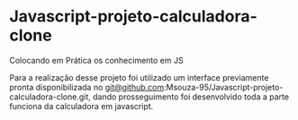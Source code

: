 # Javascript-projeto-calculadora-clone

Colocando em Prática os conhecimento em  JS 

Para a  realização desse projeto foi utilizado um interface previamente pronta disponibilizada no git@github.com:Msouza-95/Javascript-projeto-calculadora-clone.git, dando prosseguimento foi desenvolvido toda a parte funciona da calculadora em javascript.  
